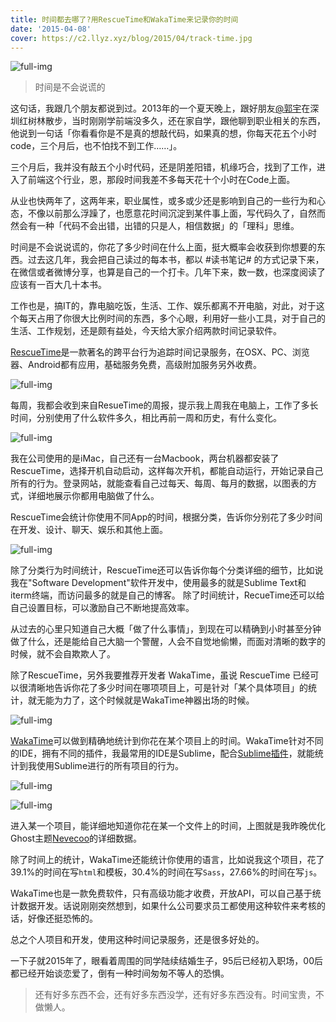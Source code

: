 ```yaml
---
title: 时间都去哪了?用RescueTime和WakaTime来记录你的时间
date: '2015-04-08'
cover: https://c2.llyz.xyz/blog/2015/04/track-time.jpg
---
```


![full-img](https://c2.llyz.xyz/blog/2015/04/track-time.jpg)

> 时间是不会说谎的

这句话，我跟几个朋友都说到过。2013年的一个夏天晚上，跟好朋友[@郭宇](https://weibo.com/137601206)在深圳红树林散步，当时刚刚学前端没多久，还在家自学，跟他聊到职业相关的东西，他说到一句话「你看看你是不是真的想敲代码，如果真的想，你每天花五个小时code，三个月后，也不怕找不到工作……」。

三个月后，我并没有敲五个小时代码，还是阴差阳错，机缘巧合，找到了工作，进入了前端这个行业，恩，那段时间我差不多每天花十个小时在Code上面。

从业也快两年了，这两年来，职业属性，或多或少还是影响到自己的一些行为和心态，不像以前那么浮躁了，也愿意花时间沉淀到某件事上面，写代码久了，自然而然会有一种「代码不会出错，出错的只是人，相信数据」的「理科」思维。

时间是不会说说谎的，你花了多少时间在什么上面，挺大概率会收获到你想要的东西。过去这几年，我会把自己读过的每本书，都以 #读书笔记# 的方式记录下来，在微信或者微博分享，也算是自己的一个打卡。几年下来，数一数，也深度阅读了应该有一百大几十本书。

工作也是，搞IT的，靠电脑吃饭，生活、工作、娱乐都离不开电脑，对此，对于这个每天占用了你很大比例时间的东西，多个心眼，利用好一些小工具，对于自己的生活、工作规划，还是颇有益处，今天给大家介绍两款时间记录软件。

[RescueTime](https://www.rescuetime.com)是一款著名的跨平台行为追踪时间记录服务，在OSX、PC、浏览器、Android都有应用，基础服务免费，高级附加服务另外收费。

![full-img](https://c2.llyz.xyz/blog/2015/04/rescuetime1.jpg)

每周，我都会收到来自ResueTime的周报，提示我上周我在电脑上，工作了多长时间，分别使用了什么软件多久，相比再前一周和历史，有什么变化。

![full-img](https://c2.llyz.xyz/blog/2015/04/rescuetime2.jpg)

我在公司使用的是iMac，自己还有一台Macbook，两台机器都安装了RescueTime，选择开机自动启动，这样每次开机，都能自动运行，开始记录自己所有的行为。登录网站，就能查看自己过每天、每周、每月的数据，以图表的方式，详细地展示你都用电脑做了什么。

RescueTime会统计你使用不同App的时间，根据分类，告诉你分别花了多少时间在开发、设计、聊天、娱乐和其他上面。

![full-img](https://c2.llyz.xyz/blog/2015/04/rescuetime4.jpg)

除了分类行为时间统计，RescueTime还可以告诉你每个分类详细的细节，比如说我在"Software Development"软件开发中，使用最多的就是Sublime Text和iterm终端，而访问最多的就是自己的博客。 除了时间统计，RecueTime还可以给自己设置目标，可以激励自己不断地提高效率。

从过去的心里只知道自己大概「做了什么事情」，到现在可以精确到小时甚至分钟做了什么，还是能给自己大脑一个警醒，人会不自觉地偷懒，而面对清晰的数字的时候，就不会自欺欺人了。

除了RescueTime，另外我要推荐开发者 WakaTime，虽说 RescueTime 已经可以很清晰地告诉你花了多少时间在哪项项目上，可是针对「某个具体项目」的统计，就无能为力了，这个时候就是WakaTime神器出场的时候。

![full-img](https://c2.llyz.xyz/blog/2015/04/rescuetime3.jpg)

[WakaTime](https://wakatime.com)可以做到精确地统计到你花在某个项目上的时间。WakaTime针对不同的IDE，拥有不同的插件，我最常用的IDE是Sublime，配合[Sublime插件](https://wakatime.com/help/plugins/sublime)，就能统计到我使用Sublime进行的所有项目的行为。

![full-img](https://c2.llyz.xyz/blog/2015/04/wakatime1.jpg)

![full-img](https://c2.llyz.xyz/blog/2015/04/wakatime2.jpg)

进入某一个项目，能详细地知道你花在某一个文件上的时间，上图就是我昨晚优化Ghost主题[Nevecoo](https://github.com/foru17/nevecoo)的详细数据。

除了时间上的统计，WakaTime还能统计你使用的语言，比如说我这个项目，花了39.1%的时间在写`html`和模板，30.4%的时间在写`Sass`，27.66%的时间在写`js`。

WakaTime也是一款免费软件，只有高级功能才收费，开放API，可以自己基于统计数据开发。话说刚刚突然想到，如果什么公司要求员工都使用这种软件来考核的话，好像还挺恐怖的。

总之个人项目和开发，使用这种时间记录服务，还是很多好处的。

一下子就2015年了，眼看着周围的同学陆续结婚生子，95后已经初入职场，00后都已经开始谈恋爱了，倒有一种时间匆匆不等人的恐惧。

> 还有好多东西不会，还有好多东西没学，还有好多东西没有。时间宝贵，不做懒人。

